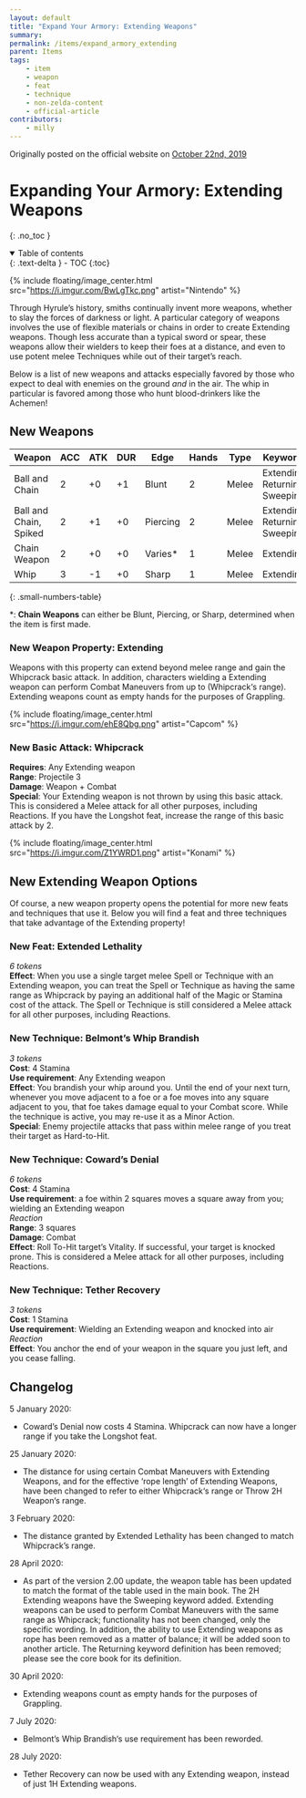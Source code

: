 ```yaml
---
layout: default
title: "Expand Your Armory: Extending Weapons"
summary:
permalink: /items/expand_armory_extending
parent: Items
tags:
    - item
    - weapon
    - feat
    - technique
    - non-zelda-content
    - official-article
contributors:
    - milly
---
```


Originally posted on the official website on [October 22nd, 2019](https://reclaimthewild.net/index.php/2019/10/22/expand-your-armory-extending-weapons/)

# Expanding Your Armory: Extending Weapons
{: .no_toc }

<details open markdown="block">
  <summary>
    Table of contents
  </summary>
  {: .text-delta }
- TOC
{:toc}
</details>

{% include floating/image_center.html src="https://i.imgur.com/BwLgTkc.png" artist="Nintendo" %}

Through Hyrule’s history, smiths continually invent more weapons, whether to slay the forces of darkness or light. A particular category of weapons involves the use of flexible materials or chains in order to create Extending weapons. Though less accurate than a typical sword or spear, these weapons allow their wielders to keep their foes at a distance, and even to use potent melee Techniques while out of their target’s reach.

Below is a list of new weapons and attacks especially favored by those who expect to deal with enemies on the ground *and* in the air. The whip in particular is favored among those who hunt blood-drinkers like the Achemen! 

## New Weapons

| Weapon                    | ACC | ATK | DUR | Edge      | Hands | Type  | Keywords                             |
|---------------------------|-----|-----|-----|-----------|-------|-------|--------------------------------------|
| Ball and Chain            | 2   | +0  | +1  | Blunt     | 2     | Melee | Extending,<br>Returning,<br>Sweeping |
| Ball and Chain,<br>Spiked | 2   | +1  | +0  | Piercing  | 2     | Melee | Extending,<br>Returning,<br>Sweeping |
| Chain Weapon              | 2   | +0  | +0  | Varies*   | 1     | Melee | Extending                            |
| Whip                      | 3   | -1  | +0  | Sharp     | 1     | Melee | Extending                            |
{: .small-numbers-table}

*: **Chain Weapons** can either be Blunt, Piercing, or Sharp, determined when the item is first made.

### New Weapon Property: Extending

Weapons with this property can extend beyond melee range and gain the Whipcrack basic attack. In addition, characters wielding a Extending weapon can perform Combat Maneuvers from up to (Whipcrack‘s range). Extending weapons count as empty hands for the purposes of Grappling.

{% include floating/image_center.html src="https://i.imgur.com/ehE8Qbg.png" artist="Capcom" %}

### New Basic Attack: Whipcrack

**Requires**: Any Extending weapon  
**Range**: Projectile 3  
**Damage**: Weapon + Combat  
**Special**: Your Extending weapon is not thrown by using this basic attack. This is considered a Melee attack for all other purposes, including Reactions. If you have the Longshot feat, increase the range of this basic attack by 2.

{% include floating/image_center.html src="https://i.imgur.com/Z1YWRD1.png" artist="Konami" %}

##  New Extending Weapon Options

Of course, a new weapon property opens the potential for more new feats and techniques that use it. Below you will find a feat and three techniques that take advantage of the Extending property!

### New Feat: Extended Lethality

*6 tokens*  
**Effect**: When you use a single target melee Spell or Technique with an Extending weapon, you can treat the Spell or Technique as having the same range as Whipcrack by paying an additional half of the Magic or Stamina cost of the attack. The Spell or Technique is still considered a Melee attack for all other purposes, including Reactions.

### New Technique: Belmont’s Whip Brandish

*3 tokens*  
**Cost**: 4 Stamina  
**Use requirement**: Any Extending weapon  
**Effect**: You brandish your whip around you. Until the end of your next turn, whenever you move adjacent to a foe or a foe moves into any square adjacent to you, that foe takes damage equal to your Combat score. While the technique is active, you may re-use it as a Minor Action.  
**Special**: Enemy projectile attacks that pass within melee range of you treat their target as Hard-to-Hit.

### New Technique: Coward’s Denial

*6 tokens*  
**Cost**: 4 Stamina  
**Use requirement**: a foe within 2 squares moves a square away from you; wielding an Extending weapon  
*Reaction*  
**Range**: 3 squares  
**Damage**: Combat  
**Effect**: Roll To-Hit target’s Vitality. If successful, your target is knocked prone. This is considered a Melee attack for all other purposes, including Reactions.

### New Technique: Tether Recovery

*3 tokens*  
**Cost**: 1 Stamina  
**Use requirement**: Wielding an Extending weapon and knocked into air  
*Reaction*  
**Effect**: You anchor the end of your weapon in the square you just left, and you cease falling. 

## Changelog

5 January 2020:
* Coward’s Denial now costs 4 Stamina. Whipcrack can now have a longer range if you take the Longshot feat.

25 January 2020:
* The distance for using certain Combat Maneuvers with Extending Weapons, and for the effective ‘rope length’ of Extending Weapons, have been changed to refer to either Whipcrack‘s range or Throw 2H Weapon‘s range.

3 February 2020:
* The distance granted by Extended Lethality has been changed to match Whipcrack’s range.

28 April 2020:
* As part of the version 2.00 update, the weapon table has been updated to match the format of the table used in the main book. The 2H Extending weapons have the Sweeping keyword added. Extending weapons can be used to perform Combat Maneuvers with the same range as Whipcrack; functionality has not been changed, only the specific wording. In addition, the ability to use Extending weapons as rope has been removed as a matter of balance; it will be added soon to another article. The Returning keyword definition has been removed; please see the core book for its definition.

30 April 2020: 
* Extending weapons count as empty hands for the purposes of Grappling.

7 July 2020:
* Belmont’s Whip Brandish‘s use requirement has been reworded.

28 July 2020:
* Tether Recovery can now be used with any Extending weapon, instead of just 1H Extending weapons.
